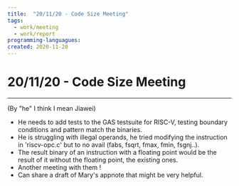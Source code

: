 ```yaml
---
title:  "20/11/20 - Code Size Meeting"
tags:
  - work/meeting
  - work/report
programming-languagues:
created: 2020-11-20
---
```

# 20/11/20 - Code Size Meeting
---
(By "he" I think I mean Jiawei)

- He needs to add tests to the GAS testsuite for RISC-V, testing boundary
  conditions and pattern match the binaries.
- He is struggling with illegal operands, he tried modifying the instruction in
  'riscv-opc.c' but to no avail (fabs, fsqrt, fmax, fmin, fsgnj..).
- The result binary of an instruction with a floating point would be the result
  of it without the floating point, the existing ones.
- Another meeting with them !
- Can share a draft of Mary's appnote that might be very helpful.